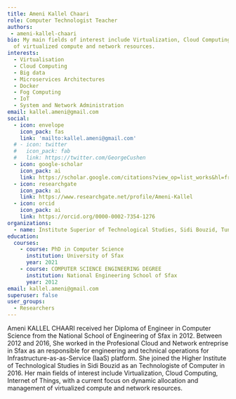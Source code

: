 ```yaml
---
title: Ameni Kallel Chaari
role: Computer Technologist Teacher
authors:
 - ameni-kallel-chaari
bio: My main fields of interest include Virtualization, Cloud Computing, Internet of Things, with a current focus on dynamic allocation and management
  of virtualized compute and network resources.
interests:
  - Virtualisation
  - Cloud Computing 
  - Big data
  - Microservices Architectures
  - Docker
  - Fog Computing
  - IoT
  - System and Network Administration
email: kallel.ameni@gmail.com
social:
  - icon: envelope
    icon_pack: fas
    link: 'mailto:kallel.ameni@gmail.com'
  # - icon: twitter
  #   icon_pack: fab
  #   link: https://twitter.com/GeorgeCushen
  - icon: google-scholar
    icon_pack: ai
    link: https://scholar.google.com/citations?view_op=list_works&hl=fr&user=IfCc8f8AAAAJ 
  - icon: researchgate
    icon_pack: ai
    link: https://www.researchgate.net/profile/Ameni-Kallel
  - icon: orcid
    icon_pack: ai
    link: https://orcid.org/0000-0002-7354-1276
organizations:
  - name: Institute Superior of Technological Studies, Sidi Bouzid, Tunisia
education:
  courses:
    - course: PhD in Computer Science
      institution: University of Sfax
      year: 2021
    - course: COMPUTER SCIENCE ENGINEERING DEGREE
      institution: National Engineering School of Sfax
      year: 2012
email: kallel.ameni@gmail.com
superuser: false
user_groups:
  - Researchers
---
```

Ameni KALLEL CHAARI received her Diploma of Engineer in Computer Science
  from the National School of Engineering of Sfax in 2012. Between 2012 and
  2016, She worked in the Profesional Cloud and Network entreprise in Sfax as an responsible for engineering and technical operations for Infrastructure-as-as-Service (IaaS) platform. She joined the Higher Institute of Technological Studies in Sidi Bouzid as an Technologiste of Computer in
  2016. Her main fields of interest include Virtualization, Cloud Computing,
  Internet of Things, with a current focus on dynamic allocation and management
  of virtualized compute and network resources.